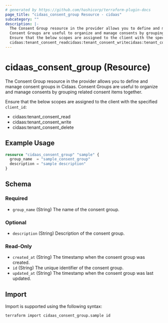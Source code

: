 ```yaml
---
# generated by https://github.com/hashicorp/terraform-plugin-docs
page_title: "cidaas_consent_group Resource - cidaas"
subcategory: ""
description: |-
  The Consent Group resource in the provider allows you to define and manage consent groups in Cidaas.
  Consent Groups are useful to organize and manage consents by grouping related consent items together.
  Ensure that the below scopes are assigned to the client with the specified client_id:
  cidaas:tenant_consent_readcidaas:tenant_consent_writecidaas:tenant_consent_delete
---
```


# cidaas_consent_group (Resource)

The Consent Group resource in the provider allows you to define and manage consent groups in Cidaas.
 Consent Groups are useful to organize and manage consents by grouping related consent items together.

 Ensure that the below scopes are assigned to the client with the specified `client_id`:
- cidaas:tenant_consent_read
- cidaas:tenant_consent_write
- cidaas:tenant_consent_delete

## Example Usage

```terraform
resource "cidaas_consent_group" "sample" {
  group_name  = "sample_consent_group"
  description = "sample description"
}
```

<!-- schema generated by tfplugindocs -->
## Schema

### Required

- `group_name` (String) The name of the consent group.

### Optional

- `description` (String) Description of the consent group.

### Read-Only

- `created_at` (String) The timestamp when the consent group was created.
- `id` (String) The unique identifier of the consent group.
- `updated_at` (String) The timestamp when the consent group was last updated.

## Import

Import is supported using the following syntax:

```shell
terraform import cidaas_consent_group.sample id
```
